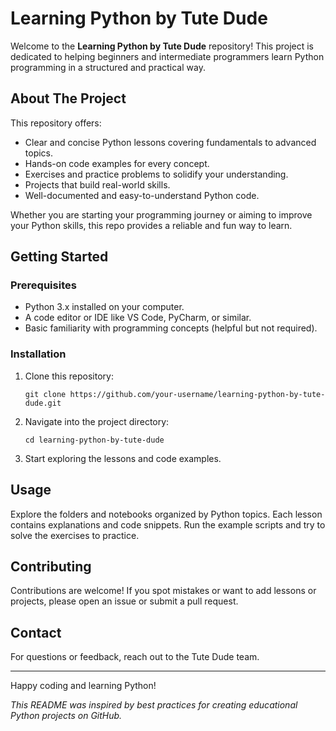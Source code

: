 # Learning Python by Tute Dude

Welcome to the **Learning Python by Tute Dude** repository! This project is dedicated to helping beginners and intermediate programmers learn Python programming in a structured and practical way.

## About The Project

This repository offers:

- Clear and concise Python lessons covering fundamentals to advanced topics.
- Hands-on code examples for every concept.
- Exercises and practice problems to solidify your understanding.
- Projects that build real-world skills.
- Well-documented and easy-to-understand Python code.

Whether you are starting your programming journey or aiming to improve your Python skills, this repo provides a reliable and fun way to learn.

## Getting Started

### Prerequisites

- Python 3.x installed on your computer.
- A code editor or IDE like VS Code, PyCharm, or similar.
- Basic familiarity with programming concepts (helpful but not required).

### Installation

1. Clone this repository:
    ```
    git clone https://github.com/your-username/learning-python-by-tute-dude.git
    ```
2. Navigate into the project directory:
    ```
    cd learning-python-by-tute-dude
    ```
3. Start exploring the lessons and code examples.

## Usage

Explore the folders and notebooks organized by Python topics. Each lesson contains explanations and code snippets. Run the example scripts and try to solve the exercises to practice.

## Contributing

Contributions are welcome! If you spot mistakes or want to add lessons or projects, please open an issue or submit a pull request.

## Contact

For questions or feedback, reach out to the Tute Dude team.

---

Happy coding and learning Python!

*This README was inspired by best practices for creating educational Python projects on GitHub.*
